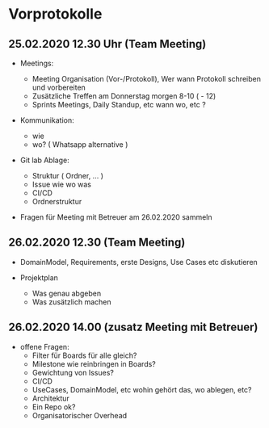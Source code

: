# Vorprotokolle

## 25.02.2020 12.30 Uhr (Team Meeting)

- Meetings:
  - Meeting Organisation (Vor-/Protokoll), Wer wann Protokoll schreiben und vorbereiten
  - Zusätzliche Treffen am Donnerstag morgen 8-10 ( - 12)	
  - Sprints Meetings, Daily Standup, etc wann wo, etc ?

- Kommunikation:
  - wie
  - wo? ( Whatsapp alternative )

- Git lab Ablage:
  - Struktur ( Ordner, ... )
  - Issue wie wo was
  - CI/CD
  - Ordnerstruktur

- Fragen für Meeting mit Betreuer am 26.02.2020 sammeln

## 26.02.2020 12.30 (Team Meeting)
- DomainModel, Requirements, erste Designs, Use Cases etc diskutieren

- Projektplan
  - Was genau abgeben
  - Was zusätzlich machen


## 26.02.2020 14.00 (zusatz Meeting mit Betreuer)
- offene Fragen:
  - Filter für Boards für alle gleich?
  - Milestone wie reinbringen in Boards?
  - Gewichtung von Issues?
  - CI/CD 
  - UseCases, DomainModel, etc wohin gehört das, wo ablegen, etc?
  - Architektur
  - Ein Repo ok?
  - Organisatorischer Overhead 

